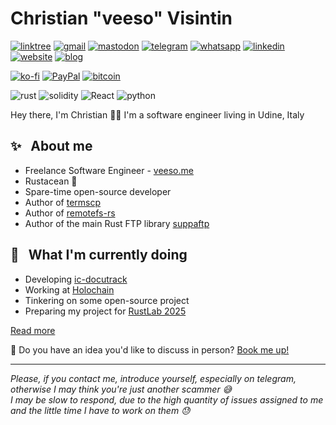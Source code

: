 # Christian "veeso" Visintin

[![linktree](https://img.shields.io/badge/linktree-39E09B?style=for-the-badge&logo=linktree&logoColor=white)](https://linktr.ee/veeso)
[![gmail](https://img.shields.io/badge/Gmail-D14836?style=for-the-badge&logo=gmail&logoColor=white)](mailto:christian.visintin@veeso.dev)
[![mastodon](https://img.shields.io/badge/Mastodon-6364FF?style=for-the-badge&logo=Mastodon&logoColor=white)](https://hachyderm.io/@veeso_dev)
[![telegram](https://img.shields.io/badge/Telegram-2CA5E0?style=for-the-badge&logo=telegram&logoColor=white)](https://t.me/cvisintin)
[![whatsapp](	https://img.shields.io/badge/WhatsApp-25D366?style=for-the-badge&logo=whatsapp&logoColor=white)](https://wa.me/message/BQGR4AO6YI7GE1)
[![linkedin](https://img.shields.io/badge/LinkedIn-0077B5?style=for-the-badge&logo=linkedin&logoColor=white)](https://www.linkedin.com/in/christian-visintin/)
[![website](https://img.shields.io/badge/website-31363a?style=for-the-badge&logo=About.me&logoColor=white)](https://veeso.me)
[![blog](https://img.shields.io/badge/blog-31363a?style=for-the-badge&logo=blogger&logoColor=white)](https://blog.veeso.dev)

[![ko-fi](https://img.shields.io/badge/Ko--fi-F16061?style=for-the-badge&logo=ko-fi&logoColor=white)](https://ko-fi.com/veeso)
[![PayPal](https://img.shields.io/badge/PayPal-00457C?style=for-the-badge&logo=paypal&logoColor=white)](https://www.paypal.me/chrisintin)
[![bitcoin](https://img.shields.io/badge/Bitcoin-ff9416?style=for-the-badge&logo=bitcoin&logoColor=white)](https://blockchair.com/bitcoin/address/bc1qma8r6pwr6nw7c0zeqlx4a86hmyax2l02ppmx23)

![rust](https://img.shields.io/badge/Rust-ef5023?style=for-the-badge&logo=rust&logoColor=white)
![solidity](https://img.shields.io/badge/Solidity-%23363636.svg?style=for-the-badge&logo=solidity&logoColor=white)
![React](https://img.shields.io/badge/react-%2320232a.svg?style=for-the-badge&logo=react&logoColor=%2361DAFB)
![python](https://img.shields.io/badge/Python-FFD43B?style=for-the-badge&logo=python&logoColor=blue)

Hey there, I'm Christian 👋🏻
I'm a software engineer living in Udine, Italy

## ✨ &nbsp; About me

- Freelance Software Engineer - [veeso.me](https://veeso.me)
- Rustacean 🦀
- Spare-time open-source developer
- Author of [termscp](https://github.com/veeso/termscp)
- Author of [remotefs-rs](https://github.com/remotefs-rs/remotefs-rs)
- Author of the main Rust FTP library [suppaftp](https://github.com/veeso/suppaftp)

## 🎯 &nbsp; What I'm currently doing

- Developing [ic-docutrack](https://github.com/icp-hub-it/ic-docutrack)
- Working at [Holochain](https://github.com/holochain)
- Tinkering on some open-source project
- Preparing my project for [RustLab 2025](https://rustlab.it/talks/we-can-t-live-without-async-and-that-s-a-problem)

[Read more](https://veeso.me/)

📆 Do you have an idea you'd like to discuss in person? [Book me up!](https://calendly.com/veeso-dev)

---

*Please, if you contact me, introduce yourself, especially on telegram, otherwise I may think you're just another scammer 😅*  
*I may be slow to respond, due to the high quantity of issues assigned to me and the little time I have to work on them 😓*
